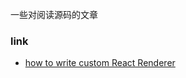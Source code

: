 一些对阅读源码的文章

### link

* [how to write custom React Renderer](https://medium.com/@agent_hunt/hello-world-custom-react-renderer-9a95b7cd04bc)